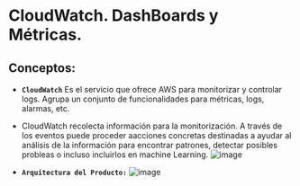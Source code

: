 #  CloudWatch. DashBoards y Métricas.
## Conceptos:
- **`CloudWatch`** Es el servicio que ofrece AWS para monitorizar y controlar logs. Agrupa un conjunto de funcionalidades para métricas, logs, alarmas, etc.
- CloudWatch recolecta información para la monitorización. A través de los eventos puede proceder aacciones concretas destinadas a ayudar al análisis de la información para encontrar patrones, detectar posibles probleas o incluso incluirlos en machine Learning.
![image](https://github.com/user-attachments/assets/fceed814-b771-4cc4-bdb2-be995dfa8490)

- **`Arquitectura del Producto:`**
![image](https://github.com/user-attachments/assets/3a55071c-a686-416e-b995-3de91936d717)
